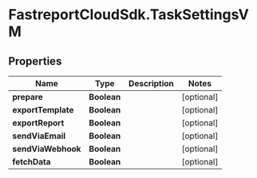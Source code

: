 # FastreportCloudSdk.TaskSettingsVM

## Properties

Name | Type | Description | Notes
------------ | ------------- | ------------- | -------------
**prepare** | **Boolean** |  | [optional] 
**exportTemplate** | **Boolean** |  | [optional] 
**exportReport** | **Boolean** |  | [optional] 
**sendViaEmail** | **Boolean** |  | [optional] 
**sendViaWebhook** | **Boolean** |  | [optional] 
**fetchData** | **Boolean** |  | [optional] 



